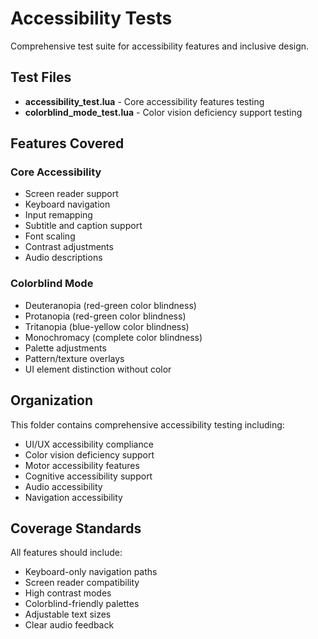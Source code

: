 # Accessibility Tests

Comprehensive test suite for accessibility features and inclusive design.

## Test Files

- **accessibility_test.lua** - Core accessibility features testing
- **colorblind_mode_test.lua** - Color vision deficiency support testing

## Features Covered

### Core Accessibility
- Screen reader support
- Keyboard navigation
- Input remapping
- Subtitle and caption support
- Font scaling
- Contrast adjustments
- Audio descriptions

### Colorblind Mode
- Deuteranopia (red-green color blindness)
- Protanopia (red-green color blindness)
- Tritanopia (blue-yellow color blindness)
- Monochromacy (complete color blindness)
- Palette adjustments
- Pattern/texture overlays
- UI element distinction without color

## Organization

This folder contains comprehensive accessibility testing including:

- UI/UX accessibility compliance
- Color vision deficiency support
- Motor accessibility features
- Cognitive accessibility support
- Audio accessibility
- Navigation accessibility

## Coverage Standards

All features should include:
- Keyboard-only navigation paths
- Screen reader compatibility
- High contrast modes
- Colorblind-friendly palettes
- Adjustable text sizes
- Clear audio feedback
